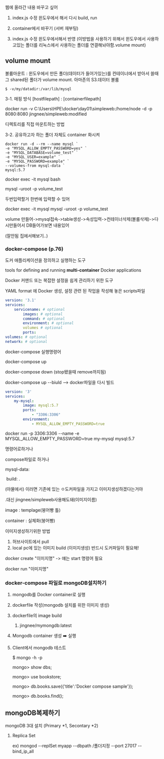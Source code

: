 웹에 올라간 내용 바꾸고 싶어

1. index.js 수정 윈도우에서 해서 다시 build, run

2. container에서 바꾸기 (서버 재부팅)

3. index.js 수정 윈도우에서해서 반영 (이방법을 사용하기 위해서 윈도우에서 사용하고있는 폴더를 리눅스에서 사용하는 폴더를 연결해놔야함.volume mount)

   

   

## volume mount



볼륨마운트 : 윈도우에서 만든 폴더(데이터가 들어가있는)를 컨테이너에서 받아서 쓸때 그 shared된 폴더가 volume mount. 아마존의 S3.데이터 볼륨

```shell
$ -v/my/datadir:/var/lib/mysql
```

3-1. 매핑 방식 [hostfilepath] : [containerfilepath]

docker run -v C:\Users\HPE\docker\day01\simpleweb:/home/node -d -p 8080:8080
jingnee/simpleweb:modified

디렉토리를 직접 마운트하는 방법



3-2. 공유하고자 하는 폴더 자체도 container 화시켜

```shell
docker run -d --rm --name mysql `
-e "MYSQL_ALLOW_EMPTY_PASSWORD=yes" `
-e "MYSQL_DATABASE=volume_test" `
-e "MYSQL_USER=example" `
-e "MYSQL_PASSWORD=example" `
--volumes-from mysql-data `
mysql:5.7
```

docker exec -it mysql bash



 mysql -uroot -p volume_test

두번입력할거 한번에 입력할 수 있어

docker exec -it mysql mysql -uroot -p volume_test

volume 만들어->mysql접속->table생성->속성입력->컨테이너삭제(볼륨삭제)->다시만들어서 DB들어가보면 내용있어

(잘안됨 집에서해보기..)





### docker-compose (p.76)

도커 애플리케이션을 정의하고 실행하는 도구

tools for defining and running **multi-container** Docker applications

Docker 커맨드 또는 복잡한 설정을 쉽게 관리하기 위한 도구

YAML format 에 Docker 생성, 설정 관련 된 작업을 작성해 놓은 scripts파일

```yaml
version: '3.1'
services:
	servicename: # optional
		images: # optional
		command: # optional
		environment: # optional
		volumes # optional
		ports:
volumes: # optional
network: # optional
```

docker-compose 실행명령어

docker-compose up

docker-compose down	(stop됐을때 remove까지됨)

docker-compose up --biuld		--> docker파일을 다시 빌드

```yaml
version: '3'
services:
    my-mysql:
        image: mysql:5.7
        ports:
            - "3306:3306"
        environment:
            - MYSQL_ALLOW_EMPTY_PASSWORD=true
```

docker run -p 3306:3306 --name -e MYSQL_ALLOW_EMPTY_PASSWORD=true my-mysql mysql:5.7

명령어로하거나

compose파일로 하거나



 mysql-data:

​    build: .

(야물에서) 이러면 기존에 있는 ㅇ도커파일을 가지고 이미지생성하겠다는거야

.대신 jingnee/simpleweb사용해도돼(이미지이름)



image : templage(붕어빵 틀)

container : 실체화(붕어빵)

이미지생성하기위한 방법

1. 허브사이트에서 pull
2. local pc에 있는 이미지 build (이미지생성) 반드시 도커파일이 필요해!

docker create "이미지명" -> 얘는 start 명령어 필요

docker run "이미지명"

### docker-compose 파일로 mongoDB설치하기

1. mongodb를 Docker container로 실행

2. dockerfile 작성(mongodb 설치를 위한 이미지 생성)

3. dockerfile의 image build

   1. jingnee/mymongdb:latest

4. Mongodb container 생성 :arrow_right: 실행

5. Client에서 mongodb 테스트

   $ mongo -h <IP> -p <PORT>

   mongo> show dbs;

   mongo> use bookstore;

   mongo> db.books.save({'title':'Docker compose sample'});

   mongo> db.books.find();

## mongoDB복제하기

mongoDB 3대 설치 (Primary *1, Secontary *2)

1. Replica Set

   ex) mongod --replSet myapp --dbpath /폴더지정 --port 27017 --bind_ip_all



